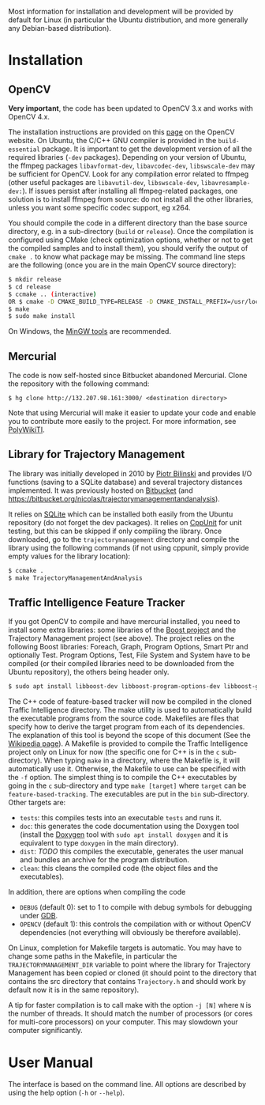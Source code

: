 Most information for installation and development will be provided by default for Linux (in particular the Ubuntu distribution, and more generally any Debian-based distribution). 

# Installation
## OpenCV
**Very important**, the code has been updated to OpenCV 3.x and works with OpenCV 4.x. 

The installation instructions are provided on this [page](http://docs.opencv.org/master/df/d65/tutorial_table_of_content_introduction.html) on the OpenCV website. On Ubuntu, the C/C++ GNU compiler is provided in the `build-essential` package. It is important to get the development version of all the required libraries (`-dev` packages). Depending on your version of Ubuntu, the ffmpeg packages `libavformat-dev`, `libavcodec-dev`, `libswscale-dev` may be sufficient for OpenCV. Look for any compilation error related to ffmpeg (other useful packages are `libavutil-dev`, `libswscale-dev`, `libavresample-dev:`). If issues persist after installing all ffmpeg-related packages, one solution is to install ffmpeg from source: do not install all the other libraries, unless you want some specific codec support, eg x264. 

You should compile the code in a different directory than the base source directory, e.g. in a sub-directory (`build` or `release`). Once the compilation is configured using CMake (check optimization options, whether or not to get the compiled samples and to install them), you should verify the output of `cmake .` to know what package may be missing. The command line steps are the following (once you are in the main OpenCV source directory):

```sh
$ mkdir release
$ cd release
$ ccmake .. (interactive)
OR $ cmake -D CMAKE_BUILD_TYPE=RELEASE -D CMAKE_INSTALL_PREFIX=/usr/local ..
$ make
$ sudo make install
```

On Windows, the [MinGW tools](http://tdm-gcc.tdragon.net/) are recommended. 

## Mercurial
The code is now self-hosted since Bitbucket abandoned Mercurial. Clone the repository with the following command:

```
$ hg clone http://132.207.98.161:3000/ <destination directory>
```

Note that using Mercurial will make it easier to update your code and enable you to contribute more easily to the project. For more information, see [PolyWikiTI](http://www.polymtl.ca/wikitransport/index.php?title=Mercurial).

## Library for Trajectory Management 
The library was initially developed in 2010 by [Piotr Bilinski](http://www.piotr-bilinski.com/) and provides I/O functions (saving to a SQLite database) and several trajectory distances implemented. It was previously hosted on [Bitbucket](https://bitbucket.org/trajectories/trajectorymanagementandanalysis) (and https://bitbucket.org/nicolas/trajectorymanagementandanalysis).

It relies on [SQLite](https://www.sqlite.org) which can be installed both easily from the Ubuntu repository (do not forget the dev packages). It relies on [CppUnit](http://apps.sourceforge.net/mediawiki/cppunit/) for unit testing, but this can be skipped if only compiling the library. Once downloaded, go to the `trajectorymanagement` directory and compile the library using the following commands (if not using cppunit, simply provide empty values for the library location):

```sh
$ ccmake .
$ make TrajectoryManagementAndAnalysis
```

## Traffic Intelligence Feature Tracker
If you got OpenCV to compile and have mercurial installed, you need to install some extra libraries: some libraries of the [Boost project](https://www.boost.org) and the Trajectory Management project (see above). The project relies on the following Boost libraries: Foreach, Graph, Program Options, Smart Ptr and optionally Test. Program Options, Test, File System and System have to be compiled (or their compiled libraries need to be downloaded from the Ubuntu repository), the others being header only.

```sh
$ sudo apt install libboost-dev libboost-program-options-dev libboost-graph-dev libboost-filesystem-dev libboost-system-dev
```

The C++ code of feature-based tracker will now be compiled in the cloned Traffic Intelligence directory. The make utility is used to automatically build the executable programs from the source code. Makefiles are files that specify how to derive the target program from each of its dependencies. The explanation of this tool is beyond the scope of this document (See the [Wikipedia page](http://en.wikipedia.org/wiki/Make_(software))). A Makefile is provided to compile the Traffic Intelligence project only on Linux for now (the specific one for C++ is in the `c` sub-directory). When typing `make` in a directory, where the Makefile is, it will automatically use it. Otherwise, the Makefile to use can be specified with the `-f` option. The simplest thing is to compile the C++ executables by going in the `c` sub-directory and type `make [target]` where `target` can be `feature-based-tracking`. The executables are put in the `bin` sub-directory. Other targets are: 

* `tests`: this compiles tests into an executable `tests` and runs it.
* `doc`: this generates the code documentation using the Doxygen tool (install the [Doxygen](https://www.doxygen.org) tool with `sudo apt install doxygen` and it is equivalent to type `doxygen` in the main directory).
* `dist`: _TODO_ this compiles the executable, generates the user manual and bundles an archive for the program distribution. 
* `clean`: this cleans the compiled code (the object files and the executables). 

In addition, there are options when compiling the code

* `DEBUG` (default 0): set to 1 to compile with debug symbols for debugging under [GDB](https://www.gnu.org/software/gdb/).
* `OPENCV` (default 1): this controls the compilation with or without OpenCV dependencies (not everything will obviously be therefore available).

On Linux, completion for Makefile targets is automatic. You may have to change some paths in the Makefile, in particular the `TRAJECTORYMANAGEMENT_DIR` variable to point where the library for Trajectory Management has been copied or cloned (it should point to the directory that contains the src directory that contains `Trajectory.h` and should work by default now it is in the same repository).

A tip for faster compilation is to call make with the option `-j [N]` where `N` is the number of threads. It should match the number of processors (or cores for multi-core processors) on your computer. This may slowdown your computer significantly. 

# User Manual
The interface is based on the command line. All options are described by using the help option (`-h` or `--help`).

